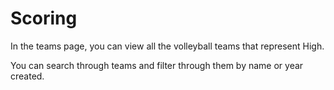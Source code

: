 # Scoring

In the teams page, you can view all the volleyball teams that represent High.

You can search through teams and filter through them by name or year created.

